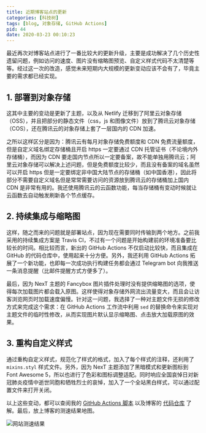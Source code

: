 ```yaml
---
title: 近期博客站点的更新
categories: [科技树]
tags: [blog, 对象存储, GitHub Actions]
pid: 44
date: 2020-03-23 00:10:23
---
```


最近再次对博客站点进行了一番比较大的更新升级，主要是成功解决了几个历史性遗留问题，例如访问的速度、图片没有缩略图预览、自定义样式代码不太清楚等等。经过这一次的改造，感觉未来短期内大规模的更新变动应该不会有了，毕竟主要的需求都已经实现。<!--more-->

## 1. 部署到对象存储

这其中主要的变动是更新了主题，以及从 Netlify 迁移到了阿里云对象存储（OSS），并且把部分的静态文件（css，js 和图像文件）放到了腾讯云对象存储（COS），还在腾讯云的对象存储上套了一层国内的 CDN 加速。

之所以这样区分是因为：腾讯云有每月对象存储免费额度和 CDN 免费流量额度，但是自定义域名绑定存储桶且开启 https 一定要通过 CDN 托管证书（不论境内外存储桶），而因为 CDN 要走国内节点所以一定要备案，故不能单独用腾讯云；阿里云对象存储可以解决上述问题，但是免费额度比较少，而且没有备案的域名虽然可以开启 https 但是一定要绑定非中国大陆节点的存储桶（如中国香港），因此将部分不需要自定义域名但是常常需要访问的资源放到腾讯云的存储桶加上国内 CDN 是非常有用的。我还使用腾讯云的云函数功能，每当存储桶有变动时候就让云函数去自动触发刷新各个节点缓存。

## 2. 持续集成与缩略图

这样，随之而来的问题就是部署站点，因为现在需要同时传输到两个地方。之前我采用的持续集成方案是 Travis CI，不过有一个问题是开始构建前的环境准备要比较长的时间。相比较而言，新出的 GitHub Actions 不仅启动比较快，而且集成在 GitHub 的代码仓库中，使用起来十分方便。另外，我还利用 GitHub Actions 拓展了一个新功能，也即每一次成功执行构建任务都会通过 Telegram bot 向我推送一条消息提醒（比邮件提醒方式方便多了）。

最后，因为 NexT 主题的 Fancybox 图片插件处理时没有提供缩略图的选项，使得每次加载图片都会载入原图。这样使得对象存储外网流出流量变大，而且会让访客浏览网页时加载速度偏慢。针对这一问题，我选择了一种对主题文件无损的修改方式来完成这个需求：在 GitHub Actions 工作流中利用 `sed` 的替换命令来实现对主题文件的临时性修改，从而实现图片默认显示缩略图、点击放大加载原图的效果。

## 3. 重构自定义样式

通过重构自定义样式，规范化了样式的格式，加入了每个样式的注释，还利用了 `mixins.styl` 样式文件。另外，因为 NexT 主题添加了黑暗模式和更新图标到 Font Awesome 5，所以也进行了色彩和图标调整适配。同时响应全国哀悼日对新冠肺炎疫情中逝世同胞和牺牲烈士的哀悼，加入了一个全站黑白样式，可以通过配置文件来打开关闭。

以上这些变动，都可以查阅我的 [GitHub Actions 脚本](https://github.com/lei2rock/blog/blob/src/.github/workflows/deployment.yml) 以及博客的 [代码仓库](https://github.com/lei2rock/blog) 了解。最后，放上博客的测速结果地图。

![网站测速结果](https://web-1256060851.cos.ap-shanghai.myqcloud.com/posts/2020/03/speed-test.jpg!500x)